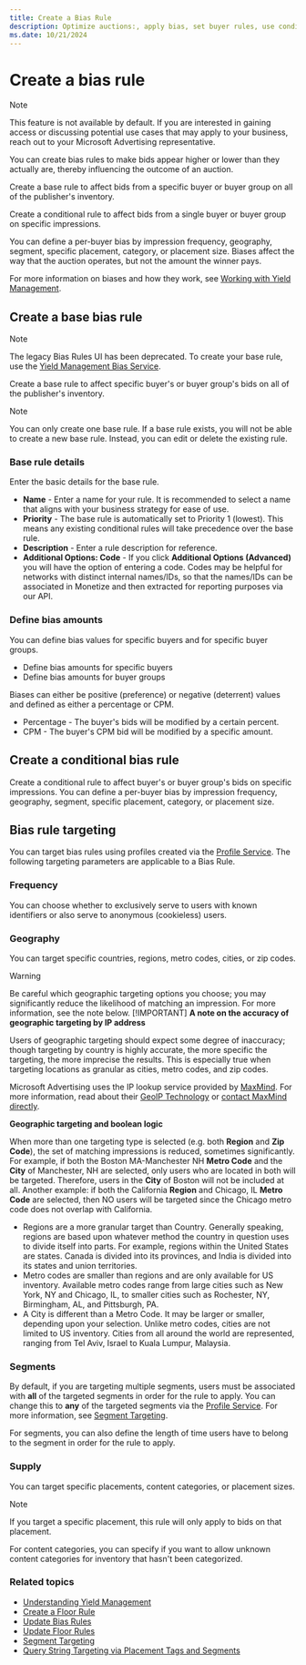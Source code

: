 ```yaml
---
title: Create a Bias Rule
description: Optimize auctions:, apply bias, set buyer rules, use conditional impressions. Define biases (frequency, geography, placement) without altering winning bids.
ms.date: 10/21/2024
---
```


# Create a bias rule

> [!NOTE]
> This feature is not available by default. If you are interested in gaining access or discussing potential use cases that may apply to your business, reach out to your Microsoft Advertising representative.

You can create bias rules to make bids appear higher or lower than they actually are, thereby influencing the outcome of an auction.

Create a base rule to affect bids from a specific buyer or buyer group on all of the publisher's inventory.

Create a conditional rule to affect bids from a single buyer or buyer group on specific impressions.

You can define a per-buyer bias by impression frequency, geography, segment, specific placement, category, or placement size. Biases affect the way that the auction operates, but not the amount the winner pays.

For more information on biases and how they work, see [Working with Yield Management](working-with-yield-management.md).

## Create a base bias rule

> [!NOTE]
> The legacy Bias Rules UI has been deprecated. To create your base rule, use the [Yield Management Bias Service](../digital-platform-api/yield-management-bias-service.md).

Create a base rule to affect specific buyer's or buyer group's bids on all of the publisher's inventory.

<!-- ### Getting there

**Publisher-only clients:** Select **Partners** \>  **Yield Management** \>  **Floor rules** in the menu bar, and then select a publisher if you are prompted.

**All other clients:** Select **Publishers** \>  **Floor Rules** in the menu bar, and then select a publisher if you are prompted.

### Step 1. Get started with Bias Rule Manager

Select a publisher when you are prompted. This opens the **Bias Rule Manager**.

### Step 2. Open the create new base rule dialog

Click **Create New \>  Base Rule**, or click on the **Create a base rule** link within the **Bias** section of the screen to open the **Create New Base Rule** dialog. -->

> [!NOTE]
> You can only create one base rule. If a base rule exists, you will not be able to create a new base rule. Instead, you can edit or delete the existing rule.

### Base rule details

Enter the basic details for the base rule.

- **Name** - Enter a name for your rule. It is recommended to select a name that aligns with your business strategy for ease of use.
- **Priority** - The base rule is automatically set to Priority 1 (lowest). This means any existing conditional rules will take precedence over the base rule.
- **Description** - Enter a rule description for reference.
- **Additional Options: Code** - If you click **Additional Options (Advanced)** you will have the option of entering a code. Codes may be helpful for networks with distinct internal names/IDs, so that the names/IDs can be associated in Monetize and then extracted for reporting purposes via our API.

<!-- ### Step 4. Save the base bias rule

Once you have entered the rule details, click **Save**. The rule will then display under **Bias Rule** on the **Bias Rule Manager** screen. The base rule will be selected and the **Buyers** and **Buyer Groups** tables will display in the **Bias Settings** section. -->

### Define bias amounts

You can define bias values for specific buyers and for specific buyer groups.

- Define bias amounts for specific buyers
- Define bias amounts for buyer groups

Biases can either be positive (preference) or negative (deterrent) values and defined as either a percentage or CPM.

- Percentage - The buyer's bids will be modified by a certain percent.
- CPM - The buyer's CPM bid will be modified by a specific amount.

<!-- ### Define bias amounts for specific buyers

Click **Edit** in the **Buyers** table to display the **Buyer Bias Settings** dialog. Use the name and bias type filters to locate the desired buyer, and then click **edit**
near the buyer.

> [!IMPORTANT]
> To streamline the process of editing multiple buyer's bias settings, you can display the edit tools for all buyers within the list by clicking **Mass edit**.

Select a bias type from the dropdown in the **Bias Type** column, and then enter a value in the field in the **Bias Value** column. You can enter a positive (preference) or negative(deterrent) value for either of the bias types.

- **Percentage** - The buyer's bids will be modified by a certain percent.
- **CPM** - The buyer's CPM bid will be modified by a specific amount.

When you have entered the desired bias amount for the buyer, click the **Save** button within the row.

When you have entered all of the needed bias amounts per buyer, click **Close** to finish editing the base rule.

### Define bias amounts for buyer groups

Click **Edit** in the **Buyer Groups** table to display the **Buyer Group Bias Settings** dialog. Use the name and bias type filters to locate the desired buyer group, and then click edit near the buyer group. You can create buyer groups under **Network** \> **Partners** \> **Demand Partners** \> **Add New Group**.

> [!IMPORTANT]
> To streamline the process of editing multiple buyer group's bias settings, you can display the edit tools for all buyer groups within the list by clicking **Mass edit**.

Select a bias type from the dropdown in the **Bias Type** column, and then enter a value in the field in the **Bias Value** column. You can enter a positive (preference) or negative (deterrent) value for either of the bias types.

- **Percentage** - Bids from buyers in the group will be modified by a certain percent.
- **CPM** - CPM bids from buyers in the group will be modified by a specific amount.

When you have entered the desired bias amount for the buyer group, click the **Save** button within the row.
When you have entered all of the needed bias amounts per buyer group, click **Close** to finish editing the base rule. -->

## Create a conditional bias rule

Create a conditional rule to affect buyer's or buyer group's bids on specific impressions. You can define a per-buyer bias by impression frequency, geography, segment, specific placement, category, or placement size.

## Bias rule targeting

You can target bias rules using profiles created via the [Profile Service](../digital-platform-api/profile-service.md). The following targeting parameters are applicable to a Bias Rule.

### Frequency

You can choose whether to exclusively serve to users with known identifiers or also serve to anonymous (cookieless) users.

### Geography

You can target specific countries, regions, metro codes, cities, or zip codes.

> [!WARNING]
> Be careful which geographic targeting options you choose; you may significantly reduce the likelihood of matching an impression. For more information, see the note below.
> [!IMPORTANT]
> **A note on the accuracy of geographic targeting by IP address**
>
> Users of geographic targeting should expect some degree of inaccuracy; though targeting by country is highly accurate, the more specific the targeting, the more imprecise the results. This is especially true when targeting locations as granular as cities, metro codes, and zip codes.
>
> Microsoft Advertising uses the IP lookup service provided by [MaxMind](https://www.maxmind.com). For more information, read about their [GeoIP Technology](https://www.maxmind.com/en/geolocation_landing) or [contact MaxMind directly](https://www.maxmind.com/en/company/contact-us).
>
> **Geographic targeting and boolean logic**
>
> When more than one targeting type is selected (e.g. both **Region** and **Zip Code**), the set of matching impressions is reduced, sometimes significantly. For example, if both the Boston MA-Manchester NH **Metro Code** and the **City** of Manchester, NH are selected, only users who are located in both will be targeted. Therefore, users in the **City** of Boston will not be included at all. Another example: if both the California **Region** and Chicago, IL **Metro Code** are selected, then NO users will be targeted  since the Chicago metro code does not overlap with California.

- Regions are a more granular target than Country. Generally speaking, regions are based upon whatever method the country in question uses to divide itself into parts. For example, regions within the United States are states. Canada is divided into its provinces, and India is divided into its states and union territories.
- Metro codes are smaller than regions and are only available for US inventory. Available metro codes range from large cities such as New York, NY and Chicago, IL, to smaller cities such as Rochester, NY, Birmingham, AL, and Pittsburgh, PA.
- A City is different than a Metro Code. It may be larger or smaller, depending upon your selection. Unlike metro codes, cities are not limited to US inventory. Cities from all around the world are represented, ranging from Tel Aviv, Israel to Kuala Lumpur, Malaysia.

### Segments

By default, if you are targeting multiple segments, users must be associated with **all** of the targeted segments in order for the rule to apply. You can change this to **any** of the targeted segments via the [Profile Service](../digital-platform-api/profile-service.md). For more information, see [Segment Targeting](../digital-platform-api/profile-service.md#segment-targets).

For segments, you can also define the length of time users have to belong to the segment in order for the rule to apply.

### Supply

You can target specific placements, content categories, or placement sizes.

> [!NOTE]
> If you target a specific placement, this rule will only apply to bids on that placement.

For content categories, you can specify if you want to allow unknown content categories for inventory that hasn't been categorized.

<!-- ### Getting there

**Publisher-only clients:** Select **Partners \> Yield Management \> Floor rules** in the menu bar, and then select a publisher if you are prompted.

**All other clients:** Select **Publishers \>  Floor Rules** in the menu bar, and then select a publisher if you are prompted.

### Step 1. Get started

Select a publisher when you are prompted. This opens the **Bias Rule Manager**.

### Step 2. Open the Create New Conditional Rule dialog

Click **Create New \>  Conditional Rule** to open the **Create New Conditional Rule** dialog.

### Step 3. Enter rule details

Enter the basic details for the conditional rule.

- **Name** - Enter a name for your rule. It is recommended to select a name that aligns with your business strategy for ease of use.
- **Priority** - Select the desired priority for the rule, Priority 5 is selected by default. It is recommended to leave lower priorities (1-4)
  for network-wide rules and use higher priorities (5-9) for your publisher-specific rules. It is a good idea to reserve priority 10 for special cases that may arise, such as emergencies or blockers.
- **Description** - Enter a rule description for reference.
- **Additional Options: Code** - If you click **Additional Options (Advanced)** you will have the option of entering a code. Codes may be helpful for networks with distinct internal names/IDs, so that the names/IDs can be associated in Monetize and then extracted for reporting purposes via our API. -->

<!-- ### Step 4. Set audience targeting (optional)

In the **Audience Targeting** tab, you can select the types of users (audience) you would like the rule to apply to.

### Target frequency

Check the **Apply browser session frequency range** checkbox to create a bias rule that applies to bids from creatives the user has viewed a certain number of times. Enter the frequency range that you would like the rule to apply to. Then select the **Scope**, which indicates if you would like frequency to be calculated based on views on inventory across the entire platform (**Platform-wide**), or only views on the publisher's inventory (**Publisher**).

Check the **Show to users without cookies** to have the rule also apply to bids from creatives that have been shown to cookieless users. When this option is selected, you may violate the frequency rang you have set since it's difficult to track views for cookieless users.

### Target geography

Select **Audience Targeting \> Geography** to create a bias rule that applies to impressions in certain geographic regions. You can target specific countries, regions, metro codes, cities, or zip codes.

> [!WARNING]
> Be careful which geographic targeting options you choose; you may significantly reduce the likelihood of matching an impression. For more information, see the note below.
> [!IMPORTANT]
> **A note on the accuracy of geographic targeting by IP address**
>
> Users of geographic targeting should expect some degree of inaccuracy; though targeting by country is highly accurate, the more specific the targeting, the more imprecise the results. This is especially true when targeting locations as granular as cities, metro codes, and zip codes.
>
> Microsoft Advertising uses the IP lookup service provided by [MaxMind](http://www.maxmind.com). For more information, read about their [GeoIP Technology](http://www.maxmind.com/en/geolocation_landing) or [contact MaxMind directly](http://www.maxmind.com/app/contact).
>
> **Geographic targeting and boolean logic**
>
> When more than one targeting type is selected (e.g. both **Region** and **Zip Code**), the set of matching impressions is reduced, sometimes significantly. For example, if both the Boston MA-Manchester NH **Metro Code** and the **City** of Manchester, NH are selected, only users who are located in both will be targeted. Therefore, users in the **City** of Boston will not be included at all. Another example: if both the California **Region** and Chicago, IL **Metro Code** are selected, then NO users will be targeted  since the Chicago metro code does not overlap with California.

**Target countries:**

Click the **Edit** link for **Country**, and then select one of the three options: **Include all countries**, **Include United States only**, or **Include/Exclude a specific list of countries**.... If you select **Include/Exclude a specific list of countries**..., select countries in the **Available List** area and then click **Add** to add them to the **Chosen List**. The rule will apply to impressions in any of the countries within the **Chosen List**.

**Target regions:**

Click the **Edit** link for **Region**, and then select one of the two options: **Include all regions** or **Include/Exclude specific list of regions**.... If you select **Include/Exclude specific list of regions**..., click **Add** near regions in the **Available Regions** area to add them to the **Targeted Regions** area. The rule will apply to impressions in any of the regions within the **Targeted Regions** area.

Region is a more granular target than Country. Generally speaking, regions are based upon whatever method the country in question uses to divide itself into parts. For example, regions within the United States are states. Canada is divided into its provinces, and India is divided into its states and union territories.

**Target metro codes:**

Click the **Edit** link for **Metro Code**, and then select one of the two options: **Include all metro codes** or **Include/Exclude specific list of metro codes**.... If you select **Include/Exclude a specific list of metro codes**..., select metro codes in the **Available List** area and then click **Add** to add them to the
**Chosen List**. The rule will apply to impressions in any of the metro codes within the **Chosen List**.

Metro codes are smaller than regions and are only available for US inventory. Available metro codes range from large cities such as New York, NY and Chicago, IL, to smaller cities such as Rochester, NY, Birmingham, AL, and Pittsburgh, PA.

**Target cities:**

Click the **Edit** link for **City**, and then select one of the two options: **Include all cities** or **Include/Exclude specific list of cities**.... If you select
**Include/Exclude a specific list of cities**..., click **Add** near cities in the **Available List** area to add them to the **Chosen ist**. The rule will apply to impressions in any of the cities within the **Targeted Cities** area.

A City is different than a Metro Code. It may be larger or smaller, depending upon your selection. Unlike metro codes, cities are not limited to US inventory. Cities from all around the world are represented, ranging from Tel Aviv, Israel to Kuala Lumpur, Malaysia.

**Target zip codes:**

Click the **Edit** link for **Zip Code**, and then enter or paste the list of comma-separated or newline-separated 5-digit zip codes that you would like to target in the **Zip Codes** field. Click **Validate** and the system will verify that your zip codes are formatted correctly. The rule will apply to impressions in any of the entered zip codes. If your list of zip codes is formatted incorrectly, you will be presented with an error message and given the chance to edit and resubmit your zip codes. Those zip codes that failed the formatting validation will be listed above the line marked **See Errors Above** inside the text area. If you hover over the help bubble to the right of the text area, you will be presented with a list of the most common errors:

- **Excel-Truncated Zeros**: Excel may truncate leading zeros from zip codes when copy-pasting, e.g. `06514` becomes '6514'. To prevent this from happening, set the cell formatting of your spreadsheet to Zip Code under the Numbers header of the Format Cells dialog.
- **Postal Codes, Zip+4**: Only 5-digit numeric US zip codes are accepted, e.g. `12804`.
- **Colons in Ranges**: Use hyphens rather than colons to denote ranges, e.g. `10001-10010`.
- **Descending Ranges**: Descending ranges of zip codes are not supported. Use ascending ranges instead, e.g. `12561-12804`.

Unlike the other settings listed here, targeting by Zip Code is include-only. Exclude certain zip codes by entering only those you want to target. Like metro codes, zip codes only apply to US inventory.

### Target segments

Select **Audience Targeting** \> **Segment** to create a bias rule that applies to impressions seen by users in certain segments. Check the checkboxes near the segments you would like to target in the **Available Segments** area to add them to the **Targeted Segments** area.

When targeting multiple segments, impressions must be associated will **all** of the targeted segments in order for the rule to apply by default. You can select **any** from the **Target all of the following segments:** dropdown in order for the rule to apply to impressions associated with any of the targeted segments.

In the **Require/Exclude** dropdown, select **Require** to target users that belong to the segment, or **Exclude** to target users that do not belong to the segment.

Click **edit** in the **Segment Age** column to define the length of time users have to belong to the segment in order for the rule to apply.

Check the **Show segment codes** checkbox to display an additional **Code** column within the table. If you entered a code when creating the segment, it will display in this column.

Check the **Show values** checkbox to display an additional **Value** column within the table where you can specify portions of the segment that the rule should apply to. Click **edit** in the **Value** column, select a value type from the **Value** dropdown, enter the value(s), and then click **Set**. This feature is only relevant if the segment you are targeting is a query string segment where parameters have been defined. For example, let's say you have defined a travel segment that has 2 travel_location parameters: US and Canada. If you would like the floor rule to apply to the users within the segmentintending to travel to the US, you can select **equal to** in the **Value** dropdown and then enter US in the text field.

Rather than targeting any or all of the selected segments, you can click on the **Boolean Logic** header to apply more complex logic. -->

<!-- ### Step 5. Set supply targeting (optional)

In the **Supply Targeting** tab, you can select specific inventory you would like the rule to apply to. You can target specific placements, content categories, or placement sizes.

### Target placements

Select **Include specific placements only**... to create a bias rule that applies to specific placements. Click on a publisher in the **Available List** area to
display that publisher's exposed placements. Then click **Add** near placements to add them to the **Selected List**. You can also click **Add** near a publisher in the
**Available List** area to add all of the publisher's exposed placements at once.

> [!NOTE]
> If you target a specific placement, this rule will only apply to bids on that placement.

### Target content categories

Select **Include a specific list of content categories**... to create a bias rule that applies to inventory within a specific category. Click on a category type in the **Available Content Categories** area to display the list of available categories. If you have selected **Universal Content Categories**, click on a category name to display the list of available subcategories. Then click **Add** near categories to add them to the **Targeted Content Categories** area. You can also click **Add** near a universal category in the **Available Content Categories** area to add all of the subcategories at once. Check the **Allow unknown content categories** checkbox for the rule to apply to inventory that has not been categorized.

> [!NOTE]
> Universal content categories apply to platform-wide inventory, while custom content categories are applied only to your managed inventory.

### Target sizes

Select **Specific sizes**... to create a bias rule that applies to inventory of a specific size. Click on a size to select it for targeting. You can shift+click or command+click to select multiple sizes within the list. You can also enter a custom size by entering the dimensions in the **Add a new size target for this rule** fields, and then clicking
**Add Size**. The size you have added with then display at the bottom of the list under the **Custom Sizes** header.

### Step 6. Save the conditional bias rule

Once you have defined the rule targeting, click **Save**. The rule will then display in the conditional rules section on the **Bias Rule Manager** screen. -->

### Related topics

- [Understanding Yield Management](understanding-yield-management.md)
- [Create a Floor Rule](create-a-floor-rule.md)
- [Update Bias Rules](update-bias-rules.md)
- [Update Floor Rules](update-floor-rules.md)
- [Segment Targeting](segment-targeting.md)
- [Query String Targeting via Placement Tags and Segments](query-string-targeting-via-placement-tags-and-segments.md)
